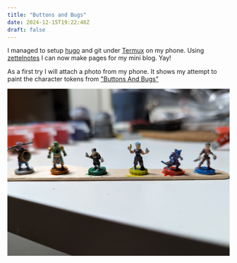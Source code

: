 ```yaml
---
title: "Buttons and Bugs"
date: 2024-12-15T19:22:48Z
draft: false
---
```



I managed to setup [hugo](https://gohugo.io/) and git under [Termux](https://znotes.thedoc.eu.org/) on my phone. Using [zettelnotes](https://znotes.thedoc.eu.org/) I can now make pages for my mini blog. Yay! 

As a first try I will attach a photo from my phone. It shows my attempt to paint the character tokens from ["Buttons And Bugs"](https://cephalofair.com/pages/buttons-bugs)

![Buttons And Bugs](./images/ButtonsAndBugs.jpg)
